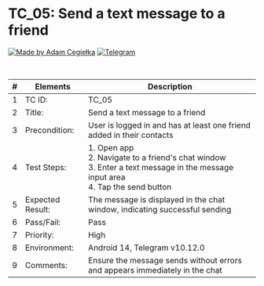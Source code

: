 # TC_05: Send a text message to a friend

[![Made by Adam Cegiełka](https://img.shields.io/badge/made%20by%20-Adam%20Cegielka-blue.svg?style=flat-square)](https://adamcegielka.pl)
[![Telegram](https://img.shields.io/badge/Testing%20App-Telegram-24A1DE.svg?logo=telegram)](https://web.telegram.org)

<br>

| # | Elements | Description |
| --- | --- | --- |
| 1 | TC ID: | TC_05 |
| 2 | Title: | Send a text message to a friend |
| 3 | Precondition: | User is logged in and has at least one friend added in their contacts |
| 4 | Test Steps: | 1. Open app<br>2. Navigate to a friend's chat window<br>3. Enter a text message in the message input area<br>4. Tap the send button |
| 5 | Expected Result: | The message is displayed in the chat window, indicating successful sending |
| 6 | Pass/Fail: | Pass |
| 7 | Priority: | High |
| 8 | Environment: | Android 14, Telegram v10.12.0 |
| 9 | Comments: | Ensure the message sends without errors and appears immediately in the chat |
